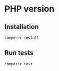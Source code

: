 # PHP version

## Installation

```bash
composer install
```

## Run tests

```bash
composer test
```
